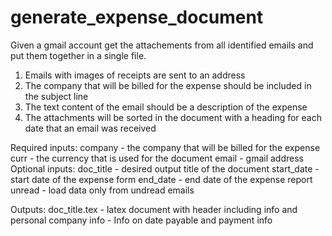 # generate_expense_document
Given a gmail account get the attachements from all identified emails and put them together in a single file.

1. Emails with images of receipts are sent to an address
2. The company that will be billed for the expense should be included in the subject line
3. The text content of the email should be a description of the expense
4. The attachments will be sorted in the document with a heading for each date that an email was received

Required inputs:
  company - the company that will be billed for the expense
  curr - the currency that is used for the document
  email - gmail address
Optional inputs:
  doc_title - desired output title of the document 
  start_date - start date of the expense form
  end_date - end date of the expense report 
  unread - load data only from undread emails
  
  Outputs:
   doc_title.tex - latex document with header including info and personal company info
                 - Info on date payable and payment info 
